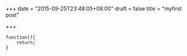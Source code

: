 +++
date = "2015-09-25T23:48:05+08:00"
draft = false
title = "myfirst post"

+++

```
function(){
    return;
}
```

